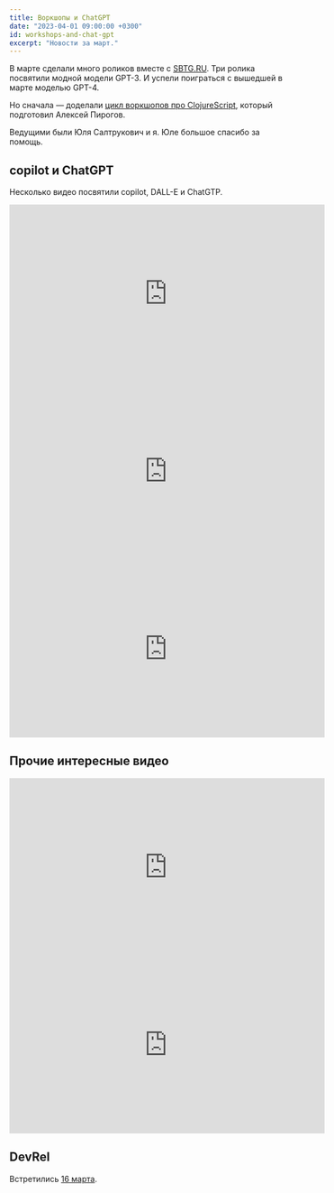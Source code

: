```yaml
---
title: Воркшопы и ChatGPT
date: "2023-04-01 09:00:00 +0300"
id: workshops-and-chat-gpt
excerpt: "Новости за март."
---
```


В марте сделали много роликов вместе с [SBTG.RU](https://sbtg.ru).
Три ролика посвятили модной модели GPT-3. И успели поиграться с вышедшей в марте моделью GPT-4.

Но сначала — доделали [цикл воркшопов про ClojureScript](https://www.youtube.com/playlist?list=PLfkikHwnACaVSJ2kcMUmH5FR8cOelCVvQ), который подготовил Алексей Пирогов.

Ведущими были Юля Салтрукович и я. Юле большое спасибо за помощь.

## copilot и ChatGPT

Несколько видео посвятили copilot, DALL-E и ChatGTP.

<div class="video">
    <iframe width="560" height="315" src="https://www.youtube.com/embed/SxTsgwnMPjM" title="YouTube video player" frameborder="0" allow="accelerometer; autoplay; clipboard-write; encrypted-media; gyroscope; picture-in-picture; web-share" allowfullscreen></iframe>
</div>

<div class="video">
    <iframe width="560" height="315" src="https://www.youtube.com/embed/nqKaCucewH8" title="YouTube video player" frameborder="0" allow="accelerometer; autoplay; clipboard-write; encrypted-media; gyroscope; picture-in-picture; web-share" allowfullscreen></iframe>
</div>

<div class="video">
    <iframe width="560" height="315" src="https://www.youtube.com/embed/0KNy310FCZ0" title="YouTube video player" frameborder="0" allow="accelerometer; autoplay; clipboard-write; encrypted-media; gyroscope; picture-in-picture; web-share" allowfullscreen></iframe>
</div>

## Прочие интересные видео

<div class="video">
    <iframe width="560" height="315" src="https://www.youtube.com/embed/5B5chE6S3Ck" title="YouTube video player" frameborder="0" allow="accelerometer; autoplay; clipboard-write; encrypted-media; gyroscope; picture-in-picture; web-share" allowfullscreen></iframe>
</div>

<div class="video">
    <iframe width="560" height="315" src="https://www.youtube.com/embed/0Lhahzs-Wos" title="YouTube video player" frameborder="0" allow="accelerometer; autoplay; clipboard-write; encrypted-media; gyroscope; picture-in-picture; web-share" allowfullscreen></iframe>
</div>

## DevRel

Встретились [16 марта](https://www.meetup.com/ru-RU/devrel-spb/events/291656420/).
